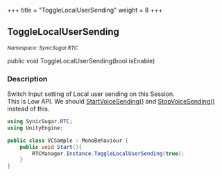 +++
title = "ToggleLocalUserSending"
weight = 8
+++
## ToggleLocalUserSending
<small>*Namespace: SynicSugar.RTC*</small>

public void ToggleLocalUserSending(bool isEnable)


### Description
Switch Input setting of Local user sending on this Session.<br>
This is Low API. We should [StartVoiceSending()](../RTCManager/startvoicesending) and [StopVoiceSending()](../RTCManager/stopvoicesending) instead of this. 


```cs
using SynicSugar.RTC;
using UnityEngine;

public class VCSample : MonoBehaviour {
    public void Start(){
        RTCManager.Instance.ToggleLocalUserSending(true);
    }
}
```
